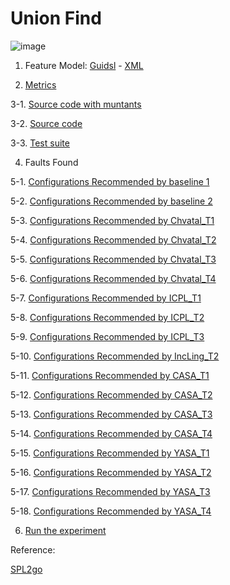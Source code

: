 # Union Find

![image](https://raw.githubusercontent.com/fischerJF/Community-wide-Dataset-of-Configurable-Systems/master/featureModel/UnionFind.JPG)

1. Feature Model: [Guidsl](https://github.com/fischerJF/Community-wide-Dataset-of-Configurable-Systems/blob/master/workspace_IncLing/UnionFind/modified-model.m) - [XML](https://github.com/fischerJF/Community-wide-Dataset-of-Configurable-Systems/blob/master/workspace_IncLing/UnionFind/model.xml)

2. [Metrics](https://github.com/fischerJF/Community-wide-Dataset-of-Configurable-Systems/blob/master/metrics/UnionFind.csv)
 
3-1. [Source code with muntants](https://github.com/fischerJF/Community-wide-Dataset-of-Configurable-Systems/tree/master/dataset_with_mutant/UnionFind)

3-2. [Source code](https://github.com/fischerJF/Community-wide-Dataset-of-Configurable-Systems/tree/master/workspace_IncLing/UnionFind)

3-3. [Test suite](https://github.com/fischerJF/Community-wide-Dataset-of-Configurable-Systems/tree/master/workspace_IncLing/UnionFind/src/testset)

4. Faults Found

5-1. [Configurations Recommended by baseline 1](https://github.com/fischerJF/Community-wide-Dataset-of-Configurable-Systems/blob/master/Tools/All_valid_conf/UnionFind)

5-2. [Configurations Recommended by baseline 2](https://github.com/fischerJF/Community-wide-Dataset-of-Configurable-Systems/blob/master/Tools/RANDOM/UnionFind)

5-3. [Configurations Recommended by Chvatal_T1](https://github.com/fischerJF/Community-wide-Dataset-of-Configurable-Systems/blob/master/Tools/Chvatal_T1/UnionFind)

5-4. [Configurations Recommended by Chvatal_T2](https://github.com/fischerJF/Community-wide-Dataset-of-Configurable-Systems/blob/master/Tools/Chvatal/UnionFind)

5-5. [Configurations Recommended by Chvatal_T3](https://github.com/fischerJF/Community-wide-Dataset-of-Configurable-Systems/blob/master/Tools/Chvatal_T3/UnionFind)

5-6. [Configurations Recommended by Chvatal_T4](https://github.com/fischerJF/Community-wide-Dataset-of-Configurable-Systems/blob/master/Tools/Chvatal_T4/UnionFind)

5-7. [Configurations Recommended by ICPL_T1](https://github.com/fischerJF/Community-wide-Dataset-of-Configurable-Systems/blob/master/Tools/ICPL_T1/UnionFind)

5-8. [Configurations Recommended by ICPL_T2](https://github.com/fischerJF/Community-wide-Dataset-of-Configurable-Systems/blob/master/Tools/ICPL/UnionFind)

5-9. [Configurations Recommended by ICPL_T3](https://github.com/fischerJF/Community-wide-Dataset-of-Configurable-Systems/blob/master/Tools/ICPL_T3/UnionFind)

5-10. [Configurations Recommended by IncLing_T2](https://github.com/fischerJF/Community-wide-Dataset-of-Configurable-Systems/blob/master/Tools/IncLing/UnionFind)

5-11. [Configurations Recommended by CASA_T1](https://github.com/fischerJF/Community-wide-Dataset-of-Configurable-Systems/blob/master/Tools/CASA_T1/UnionFind)

5-12. [Configurations Recommended by CASA_T2](https://github.com/fischerJF/Community-wide-Dataset-of-Configurable-Systems/blob/master/Tools/CASA_T2/UnionFind/)

5-13. [Configurations Recommended by CASA_T3](https://github.com/fischerJF/Community-wide-Dataset-of-Configurable-Systems/blob/master/Tools/CASA_T3/UnionFind/)

5-14. [Configurations Recommended by CASA_T4](https://github.com/fischerJF/Community-wide-Dataset-of-Configurable-Systems/blob/master/Tools/CASA_T4/UnionFind/)

5-15. [Configurations Recommended by YASA_T1](https://github.com/fischerJF/Community-wide-Dataset-of-Configurable-Systems/blob/master/Tools/YASA_T1/UnionFind/)

5-16. [Configurations Recommended by YASA_T2](https://github.com/fischerJF/Community-wide-Dataset-of-Configurable-Systems/blob/master/Tools/YASA_T2/UnionFind/)

5-17. [Configurations Recommended by YASA_T3](https://github.com/fischerJF/Community-wide-Dataset-of-Configurable-Systems/blob/master/Tools/YASA_T3/UnionFind/)

5-18. [Configurations Recommended by YASA_T4](https://github.com/fischerJF/Community-wide-Dataset-of-Configurable-Systems/blob/master/Tools/YASA_T4/UnionFind/)

6. [Run the experiment](https://github.com/fischerJF/Community-wide-Dataset-of-Configurable-Systems/blob/master/workspace_IncLing/UnionFind/src/experiment/Sampling.java)



Reference:

[SPL2go](http://spl2go.cs.ovgu.de/projects/)
